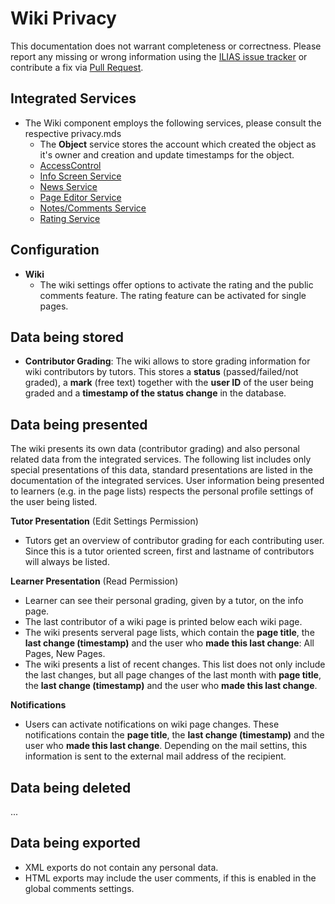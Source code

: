 # Wiki Privacy

This documentation does not warrant completeness or correctness. Please report any
missing or wrong information using the [ILIAS issue tracker](https://mantis.ilias.de)
or contribute a fix via [Pull Request](../../docs/development/contributing.md#pull-request-to-the-repositories).

## Integrated Services

- The Wiki component employs the following services, please consult the respective privacy.mds
    - The **Object** service stores the account which created the
      object as it's owner and creation and update timestamps for the
      object.
    - [AccessControl](../../components/ILIAS/AccessControl/PRIVACY.md)
    - [Info Screen Service](../../components/ILIAS/InfoScreen/PRIVACY.md)
    - [News Service](../../components/ILIAS/News/Privacy.md)
    - [Page Editor Service](../../components/ILIAS/COPage/Privacy.md)
    - [Notes/Comments Service](../../components/ILIAS/Notes/Privacy.md)
    - [Rating Service](../../components/ILIAS/Rating/Privacy.md)


## Configuration

- **Wiki**
    - The wiki settings offer options to activate the rating and the public comments feature. The rating feature can be activated for single pages.

## Data being stored

- **Contributor Grading**: The wiki allows to store grading information for wiki contributors by tutors. This stores a **status** (passed/failed/not graded), a **mark** (free text) together with the **user ID** of the user being graded and a **timestamp of the status change** in the database.

## Data being presented

The wiki presents its own data (contributor grading) and also personal related data from the integrated services. The following list includes only special presentations of this data, standard presentations are listed in the documentation of the integrated services. User information being presented to learners (e.g. in the page lists) respects the personal profile settings of the user being listed.

**Tutor Presentation** (Edit Settings Permission)
- Tutors get an overview of contributor grading for each contributing user. Since this is a tutor oriented screen, first and lastname of contributors will always be listed.

**Learner Presentation** (Read Permission)
- Learner can see their personal grading, given by a tutor, on the info page.
- The last contributor of a wiki page is printed below each wiki page.
- The wiki presents serveral page lists, which contain the **page title**, the **last change (timestamp)** and the user who **made this last change**: All Pages, New Pages.
- The wiki presents a list of recent changes. This list does not only include the last changes, but all page changes of the last month with **page title**, the **last change (timestamp)** and the user who **made this last change**.

**Notifications**
- Users can activate notifications on wiki page changes. These notifications contain the **page title**, the **last change (timestamp)** and the user who **made this last change**. Depending on the mail settins, this information is sent to the external mail address of the recipient.

## Data being deleted

...

## Data being exported

- XML exports do not contain any personal data.
- HTML exports may include the user comments, if this is enabled in the global comments settings. 
